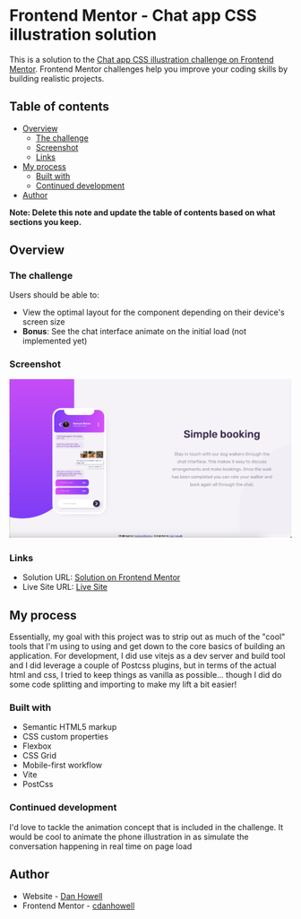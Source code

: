 # Frontend Mentor - Chat app CSS illustration solution

This is a solution to the [Chat app CSS illustration challenge on Frontend Mentor](https://www.frontendmentor.io/challenges/chat-app-css-illustration-O5auMkFqY). Frontend Mentor challenges help you improve your coding skills by building realistic projects.

## Table of contents

- [Overview](#overview)
  - [The challenge](#the-challenge)
  - [Screenshot](#screenshot)
  - [Links](#links)
- [My process](#my-process)
  - [Built with](#built-with)
  - [Continued development](#continued-development)
- [Author](#author)

**Note: Delete this note and update the table of contents based on what sections you keep.**

## Overview

### The challenge

Users should be able to:

- View the optimal layout for the component depending on their device's screen size
- **Bonus**: See the chat interface animate on the initial load (not implemented yet)

### Screenshot

![](./screenshot.png)

### Links

- Solution URL: [Solution on Frontend Mentor](https://www.frontendmentor.io/solutions/mostly-vanilla-htmlcss-and-mobilefirst-design-xt5pp7IEf7)
- Live Site URL: [Live Site](https://cdanhowell.github.io/frontend-mentor-chatapp-illustration-challenge/)

## My process

Essentially, my goal with this project was to strip out as much of the "cool" tools that I'm using to using and get down to the core basics of building an application. For development, I did use vitejs as a dev server and build tool and I did leverage a couple of Postcss plugins, but in terms of the actual html and css, I tried to keep things as vanilla as possible... though I did do some code splitting and importing to make my lift a bit easier!

### Built with

- Semantic HTML5 markup
- CSS custom properties
- Flexbox
- CSS Grid
- Mobile-first workflow
- Vite
- PostCss

### Continued development

I'd love to tackle the animation concept that is included in the challenge. It would be cool to animate the phone illustration in as simulate the conversation happening in real time on page load

## Author

- Website - [Dan Howell](https://www.syntesesolutions.com)
- Frontend Mentor - [cdanhowell](https://www.frontendmentor.io/profile/cdanhowell)
